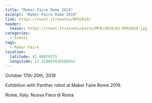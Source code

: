 ```yaml
---
title: "Maker Faire Rome 2019"
excerpt: "Maker Faire Rome 2019"
link: https://rnext.it/events/MFR2019/
header:
  teaser: https://rnext.it/assets/posts/MFR/2019/02-MFR2019.jpg
categories:
  - Events
tags:
  - Maker Faire
location:
  latitude: 41.80679375
  longitude: 12.329097016588452
---
```


October 17th-20th, 2019

Exhibition with Panther robot at Maker Faire Rome 2019.

Rome, Italy. Nuova Fiera di Roma

